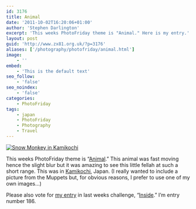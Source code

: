 ```yaml
---
id: 3176
title: Animal
date: '2011-10-02T16:20:06+01:00'
author: 'Stephen Darlington'
excerpt: 'This weeks PhotoFriday theme is "Animal." Here is my entry.'
layout: post
guid: 'http://www.zx81.org.uk/?p=3176'
aliases: ['/photography/photofriday/animal.html']
image:
    - ''
embed:
    - 'This is the default text'
seo_follow:
    - 'false'
seo_noindex:
    - 'false'
categories:
    - PhotoFriday
tags:
    - japan
    - PhotoFriday
    - Photography
    - Travel
---
```


[![Snow Monkey in Kamikochi](https://i0.wp.com/farm5.static.flickr.com/4129/5094350498_dbf55f9f40.jpg?resize=333%2C500)](http://www.flickr.com/photos/stephendarlington/5094350498/ "Snow Monkey in Kamikochi by stephendarlington, on Flickr")

This weeks PhotoFriday theme is “[Animal](http://www.photofriday.com/archives/challenge/001123.php).” This animal was fast moving hence the slight blur but it was amazing to see this little fellah at such a short range. This was in [Kamikochi](/travel/japan-kamikochi.html), Japan. (I really wanted to include a picture from the Muppets but, for obvious reasons, I prefer to use one of my own images…)

Please also vote for [my entry](/photography/photofriday/inside.html) in last weeks challenge, “[Inside](http://www.photofriday.com/linkviewer.php?id=1121).” I’m entry number 186.